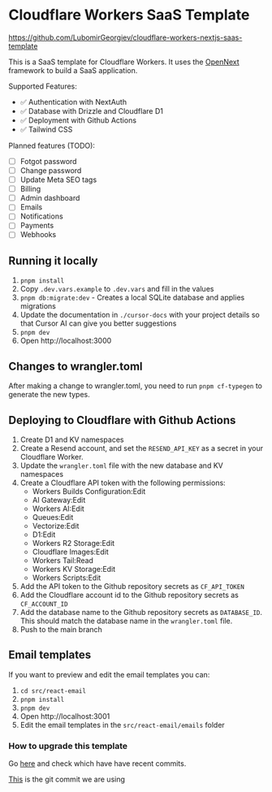 # Cloudflare Workers SaaS Template

https://github.com/LubomirGeorgiev/cloudflare-workers-nextjs-saas-template

This is a SaaS template for Cloudflare Workers. It uses the [OpenNext](https://opennextjs.com/) framework to build a SaaS application.

Supported Features:

- ✅ Authentication with NextAuth
- ✅ Database with Drizzle and Cloudflare D1
- ✅ Deployment with Github Actions
- ✅ Tailwind CSS

Planned features (TODO):

- [ ] Fotgot password
- [ ] Change password
- [ ] Update Meta SEO tags
- [ ] Billing
- [ ] Admin dashboard
- [ ] Emails
- [ ] Notifications
- [ ] Payments
- [ ] Webhooks

## Running it locally

1. `pnpm install`
2. Copy `.dev.vars.example` to `.dev.vars` and fill in the values
3. `pnpm db:migrate:dev` - Creates a local SQLite database and applies migrations
4. Update the documentation in `./cursor-docs` with your project details so that Cursor AI can give you better suggestions
5. `pnpm dev`
6. Open http://localhost:3000

## Changes to wrangler.toml

After making a change to wrangler.toml, you need to run `pnpm cf-typegen` to generate the new types.

## Deploying to Cloudflare with Github Actions

1. Create D1 and KV namespaces
2. Create a Resend account, and set the `RESEND_API_KEY` as a secret in your Cloudflare Worker.
2. Update the `wrangler.toml` file with the new database and KV namespaces
3. Create a Cloudflare API token with the following permissions:
    - Workers Builds Configuration:Edit
    - AI Gateway:Edit
    - Workers AI:Edit
    - Queues:Edit
    - Vectorize:Edit
    - D1:Edit
    - Workers R2 Storage:Edit
    - Cloudflare Images:Edit
    - Workers Tail:Read
    - Workers KV Storage:Edit
    - Workers Scripts:Edit
4. Add the API token to the Github repository secrets as `CF_API_TOKEN`
5. Add the Cloudflare account id to the Github repository secrets as `CF_ACCOUNT_ID`
6. Add the database name to the Github repository secrets as `DATABASE_ID`. This should match the database name in the `wrangler.toml` file.
7. Push to the main branch

## Email templates
If you want to preview and edit the email templates you can:
1. `cd src/react-email`
2. `pnpm install`
3. `pnpm dev`
4. Open http://localhost:3001
5. Edit the email templates in the `src/react-email/emails` folder


### How to upgrade this template
Go [here](https://github.com/cloudflare/workers-sdk/tree/main/packages/create-cloudflare/templates-experimental/next/templates) and check which have have recent commits.

[This](https://github.com/cloudflare/workers-sdk/tree/a5725bdb32f0b1c67063b988d09e1b76266aa19e/packages/create-cloudflare/templates-experimental/next/templates) is the git commit we are using
